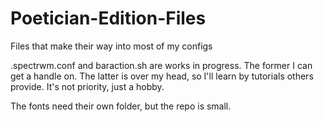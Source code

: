 # Poetician-Edition-Files
Files that make their way into most of my configs

.spectrwm.conf and baraction.sh are works in progress. The former I can get a handle on. The latter is over my head, so I'll learn by tutorials others provide. It's not priority, just a hobby.

The fonts need their own folder, but the repo is small.
